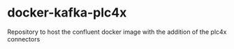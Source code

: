 # docker-kafka-plc4x
Repository to host the confluent docker image with the addition of the plc4x connectors
